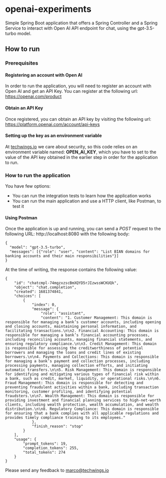 # openai-experiments
Simple Spring Boot application that offers a Spring Controller and a
Spring Service to interact with Open AI API endpoint for
chat, using the gpt-3.5-turbo model. 

## How to run

### Prerequisites
#### Registering an account with Open AI
In order to run the application, you will need to register
an account with Open AI and get an API Key. You can 
register at the following url: https://openai.com/product

#### Obtain an API Key
Once registered, you can obtain an API key by visiting the
following url: https://platform.openai.com/account/api-keys

#### Setting up the key as an environment variable
At [techwings.io](https://techwings.io) we care about security, so this code relies on an 
environment variable named: **OPEN_AI_KEY**, which you
have to set to the value of the API key obtained in the
earlier step in order for the application to run. 

### How to run the application
You have few options: 
- You can run the integration tests to learn how the application works
- You can run the main application and use a HTTP client, like Postman, to test it

#### Using Postman
Once the application is up and running, you can send a 
*POST* request to the following URL: http://localhost:8080 
with the following body: 
```
{
  "model": "gpt-3.5-turbo",
  "messages": [{"role": "user", "content": "List BIAN domains for banking accounts and their main responsibilities"}]
}
```

At the time of writing, the response contains the following 
value: 
``` 
{
    "id": "chatcmpl-74mgzxzscBmXQYD5rJIzwssWCKUQk",
    "object": "chat.completion",
    "created": 1681374841,
    "choices": [
        {
            "index": 0,
            "message": {
                "role": "assistant",
                "content": "1. Customer Management: This domain is responsible for managing a bank’s customer accounts, including opening and closing accounts, maintaining personal information, and facilitating transactions.\n\n2. Financial Accounting: This domain is responsible for managing a bank’s financial accounting processes, including reconciling accounts, managing financial statements, and ensuring regulatory compliance.\n\n3. Credit Management: This domain is responsible for assessing the creditworthiness of potential borrowers and managing the loans and credit lines of existing borrowers.\n\n4. Payments and Collections: This domain is responsible for managing a bank’s payment and collection processes, including processing payments, managing collection efforts, and initiating automatic transfers.\n\n5. Risk Management: This domain is responsible for identifying and mitigating various types of financial risk within a bank, such as credit, market, liquidity, or operational risks.\n\n6. Fraud Management: This domain is responsible for detecting and preventing fraudulent activities within a bank, including transaction monitoring, customer profiling, and identifying potential fraudsters.\n\n7. Wealth Management: This domain is responsible for providing investment and financial planning services to high-net-worth clients, including wealth protection, wealth accumulation, and wealth distribution.\n\n8. Regulatory Compliance: This domain is responsible for ensuring that a bank complies with all applicable regulations and provides timely compliance training to its employees."
            },
            "finish_reason": "stop"
        }
    ],
    "usage": {
        "prompt_tokens": 19,
        "completion_tokens": 255,
        "total_tokens": 274
    }
}
```

Please send any feedback to [marco@techwings.io](mailto:marco@techwings.io)
